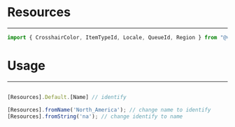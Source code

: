 # Resources

---

```typescript
import { CrosshairColor, ItemTypeId, Locale, QueueId, Region } from "@valapi/lib";
```

# Usage

---

```typescript

[Resources].Default.[Name] // identify

[Resources].fromName('North_America'); // change name to identify
[Resources].fromString('na'); // change identify to name

```
